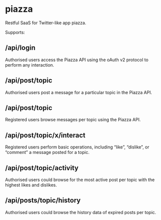 # piazza
Restful SaaS for Twitter-like app piazza.

Supports:

## /api/login                  
Authorised users access the Piazza API using the oAuth v2 protocol to perform any interaction.

## /api/post/topic             
Authorised users post a message for a particular topic in the Piazza API.

## /api/post/topic             
Registered users browse messages per topic using the Piazza API.

## /api/post/topic/x/interact  
Registered users perform basic operations, including “like”, “dislike”, or “comment” a message posted for a topic.

## /api/post/topic/activity    
Authorised users could browse for the most active post per topic with the highest likes and dislikes.

## /api/posts/topic/history    
Authorised users could browse the history data of expired posts per topic.

